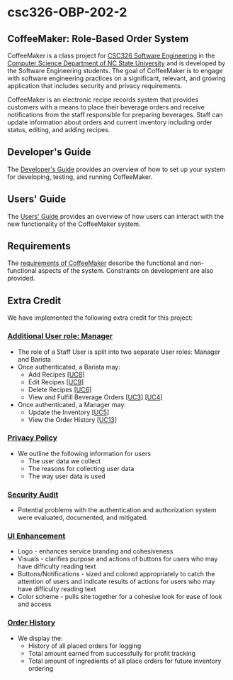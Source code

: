 # csc326-OBP-202-2
## CoffeeMaker: Role-Based Order System
CoffeeMaker is a class project for [CSC326 Software Engineering](http://courses.ncsu.edu/csc326) in the [Computer Science Department of NC State University](http://www.csc.ncsu.edu/) and is developed by the Software Engineering students. The goal of CoffeeMaker is to engage with software engineering practices on a significant, relevant, and growing application that includes security and privacy requirements.

CoffeeMaker is an electronic recipe records system that provides customers with a means to place their beverage orders and receive notifications from the staff responsible for preparing beverages. Staff can update information about orders and current inventory including order status, editing, and adding recipes.

## Developer's Guide
The [Developer's Guide](https://github.ncsu.edu/engr-csc326-fall2023/csc326-OBP-202-2/wiki/Developer's-Guide) provides an overview of how to set up your system for developing, testing, and running CoffeeMaker.

## Users' Guide
The [Users' Guide](https://github.ncsu.edu/engr-csc326-fall2023/csc326-OBP-202-2/wiki/User's-Guide) provides an overview of how users can interact with the new functionality of the CoffeeMaker system.

## Requirements
The [requirements of CoffeeMaker](https://github.ncsu.edu/engr-csc326-fall2023/csc326-OBP-202-2/wiki/Requirements) describe the functional and non-functional aspects of the system. Constraints on development are also provided.

## Extra Credit
We have implemented the following extra credit for this project:
### [Additional User role: Manager](https://github.ncsu.edu/engr-csc326-fall2023/csc326-OBP-202-2/blob/main/CoffeeMaker-Individual/src/main/resources/templates/manager.html)
* The role of a Staff User is split into two separate User roles: Manager and Barista
* Once authenticated, a Barista may:
    * Add Recipes [[UC8]](https://github.ncsu.edu/engr-csc326-fall2023/csc326-OBP-202-2/wiki/UC8)
    * Edit Recipes [[UC9]](https://github.ncsu.edu/engr-csc326-fall2023/csc326-OBP-202-2/wiki/UC9)
    * Delete Recipes [[UC6]](https://github.ncsu.edu/engr-csc326-fall2023/csc326-OBP-202-2/wiki/UC6)
    * View and Fulfill Beverage Orders [[UC3]](https://github.ncsu.edu/engr-csc326-fall2023/csc326-OBP-202-2/wiki/UC3) [[UC4]](https://github.ncsu.edu/engr-csc326-fall2023/csc326-OBP-202-2/wiki/UC4)
* Once authenticated, a Manager may:
    * Update the Inventory [[UC5]](https://github.ncsu.edu/engr-csc326-fall2023/csc326-OBP-202-2/wiki/UC5)
    * View the Order History [[UC13]](https://github.ncsu.edu/engr-csc326-fall2023/csc326-OBP-202-2/wiki/UC13)
### [Privacy Policy](https://github.ncsu.edu/engr-csc326-fall2023/csc326-OBP-202-2/blob/main/CoffeeMaker-Individual/src/main/resources/templates/privacy.html)
* We outline the following information for users
    * The user data we collect
    * The reasons for collecting user data
    * The way user data is used
### [Security Audit](https://github.ncsu.edu/engr-csc326-fall2023/csc326-OBP-202-2/wiki/Security-Audit)
* Potential problems with the authentication and authorization system were evaluated, documented, and mitigated.
### [UI Enhancement](https://github.ncsu.edu/engr-csc326-fall2023/csc326-OBP-202-2/tree/main/CoffeeMaker-Individual/src/main/resources/templates)
* Logo -  enhances service branding and cohesiveness
* Visuals - clarifies purpose and actions of buttons for users who may have difficulty reading text
* Buttons/Notifications - sized and colored appropriately to catch the attention of users and indicate results of actions for users who may have difficulty reading text
* Color scheme - pulls site together for a cohesive look for ease of look and access
### [Order History](https://github.ncsu.edu/engr-csc326-fall2023/csc326-OBP-202-2/blob/main/CoffeeMaker-Individual/src/main/resources/templates/orderhistory.html)
* We display the:
    * History of all placed orders for logging
    * Total amount earned from successfully for profit tracking
    * Total amount of ingredients of all place orders for future inventory ordering 
